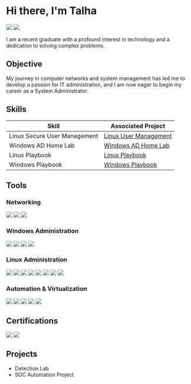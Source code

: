 # Hi there, I'm Talha
<a href="https://www.linkedin.com/in/talha45"><img src="https://img.shields.io/badge/-LinkedIn-0072b1?&style=for-the-badge&logo=linkedin&logoColor=white" /></a>
<a href="https://tryhackme.com/p/TLh4S"><img src="https://img.shields.io/badge/-TryHackMe-212C42?&style=for-the-badge&logo=tryhackme&logoColor=white" /></a>



I am a recent graduate with a profound interest in technology and a dedication to solving complex problems.

## Objective

My journey in computer networks and system management has led me to develop a passion for IT administration, and I am now eager to begin my career as a System Administrator.  


## Skills

| Skill                        | Associated Project |
|-------------------------------|--------------------|
| Linux Secure User Management | [Linux User Management](https://google.com) |
| Windows AD Home Lab          | [Windows AD Home Lab](https://google.com) |
| Linux Playbook               | [Linux Playbook](https://google.com) |
| Windows Playbook             | [Windows Playbook](https://google.com) |






## Tools

### Networking
<div>
   <img src="https://img.shields.io/badge/-Wireshark-1679A7?&style=for-the-badge&logo=Wireshark&logoColor=white" />
<img src="https://img.shields.io/badge/-Suricata-EF3B2D?&style=for-the-badge&logo=Suricata&logoColor=white" />
<img src="https://img.shields.io/badge/-Zeek-777BB4?&style=for-the-badge&logo=Zeek&logoColor=white" />


</div>

### Windows Administration
<div>
   <img src="https://img.shields.io/badge/-Windows_Server-0078D6?&style=for-the-badge&logo=windows&logoColor=white" />
   <img src="https://img.shields.io/badge/-Active_Directory-003366?&style=for-the-badge&logo=windows&logoColor=white" />
   <img src="https://img.shields.io/badge/-Group_Policy-0078D7?&style=for-the-badge&logo=windows&logoColor=white" />
   <img src="https://img.shields.io/badge/-PowerShell-5391FE?&style=for-the-badge&logo=powershell&logoColor=white" />
</div>

### Linux Administration
<div>
   <img src="https://img.shields.io/badge/-User_&_Group_Management-4EAA25?&style=for-the-badge&logo=linux&logoColor=white" />
   <img src="https://img.shields.io/badge/-Permissions_&_ACLs-555555?&style=for-the-badge&logo=linux&logoColor=white" />
   <img src="https://img.shields.io/badge/-Systemd_Services-FF6C37?&style=for-the-badge&logo=linux&logoColor=white" />
   <img src="https://img.shields.io/badge/-Networking_(IP,DNS,Firewall)-1679A7?&style=for-the-badge&logo=linux&logoColor=white" />
   <img src="https://img.shields.io/badge/-Log_Analysis_(journalctl,dmesg)-777BB4?&style=for-the-badge&logo=linux&logoColor=white" />
   <img src="https://img.shields.io/badge/-SELinux_AppArmor-FF0000?&style=for-the-badge&logo=linux&logoColor=white" />
   <img src="https://img.shields.io/badge/-Shell_Tools_(awk,sed,grep)-00B140?&style=for-the-badge&logo=gnu-bash&logoColor=white" />
   <img src="https://img.shields.io/badge/-LVM_&_Disk_Management-444444?&style=for-the-badge&logo=linux&logoColor=white" />
</div>

### Automation & Virtualization

<div>
   <img src="https://img.shields.io/badge/-Bash_Scripting-4EAA25?&style=for-the-badge&logo=gnu-bash&logoColor=white" />
   <img src="https://img.shields.io/badge/-PowerShell_Scripting-5391FE?&style=for-the-badge&logo=powershell&logoColor=white" />
   <img src="https://img.shields.io/badge/-Ansible-EE0000?&style=for-the-badge&logo=ansible&logoColor=white" />
   <img src="https://img.shields.io/badge/-VMware-607078?&style=for-the-badge&logo=vmware&logoColor=white" />
   <img src="https://img.shields.io/badge/-VirtualBox-183A61?&style=for-the-badge&logo=virtualbox&logoColor=white" />
</div>

## Certifications

<div>
<img src="https://img.shields.io/badge/-Security%2B-FF0000?&style=for-the-badge&logo=CompTIA&logoColor=white" />
<img src="https://img.shields.io/badge/-Google%20Cybersecurity-4285F4?&style=for-the-badge&logo=Google&logoColor=white" />

</div>

## Projects
- Detection Lab
- SOC Automation Project
